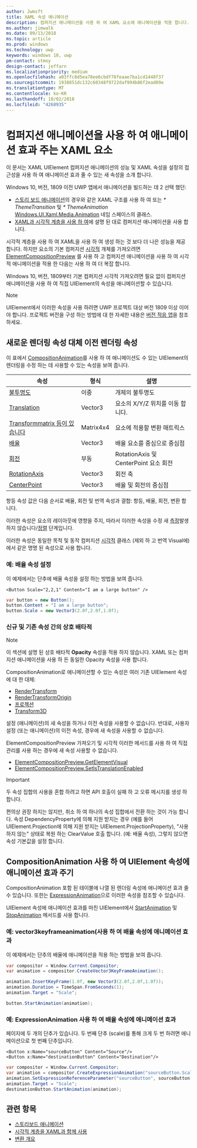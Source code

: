 ```yaml
---
author: Jwmsft
title: XAML 속성 애니메이션
description: 컴퍼지션 애니메이션을 사용 하 여 XAML 요소에 애니메이션을 적용 합니다.
ms.author: jimwalk
ms.date: 09/13/2018
ms.topic: article
ms.prod: windows
ms.technology: uwp
keywords: windows 10, uwp
pm-contact: stmoy
design-contact: jeffarn
ms.localizationpriority: medium
ms.openlocfilehash: a03ffc8d5ea78ee6cbdf78feaae7ba1cd1448f37
ms.sourcegitcommit: 1938851dc132c60348f9722daf994b86f2ead09e
ms.translationtype: MT
ms.contentlocale: ko-KR
ms.lasthandoff: 10/02/2018
ms.locfileid: "4268935"
---
```

# <a name="animating-xaml-elements-with-composition-animations"></a>컴퍼지션 애니메이션을 사용 하 여 애니메이션 효과 주는 XAML 요소

이 문서는 XAML UIElement 컴퍼지션 애니메이션의 성능 및 XAML 속성을 설정의 접근성을 사용 하 여 애니메이션 효과 줄 수 있는 새 속성을 소개 합니다.

Windows 10, 버전, 1809 이전 UWP 앱에서 애니메이션을 빌드하는 데 2 선택 했던:

- [스토리 보드 애니메이션](storyboarded-animations.md)의 경우와 같은 XAML 구조를 사용 하 여 또는 _* ThemeTransition_ 및 _* ThemeAnimation_ [Windows.UI.Xaml.Media.Animation](/uwp/api/windows.ui.xaml.media.animation) 네임 스페이스의 클래스.
- [XAML과 시각적 계층을 사용 하 여](../../composition/using-the-visual-layer-with-xaml.md)에 설명 된 대로 컴퍼지션 애니메이션을 사용 합니다.

시각적 계층을 사용 하 여 XAML을 사용 하 여 생성 하는 것 보다 더 나은 성능을 제공 합니다. 하지만 요소의 기본 컴퍼지션 [시각적](/uwp/api/windows.ui.composition.visual) 개체를 가져오려면 [ElementCompositionPreview](/uwp/api/Windows.UI.Xaml.Hosting.ElementCompositionPreview) 를 사용 하 고 컴퍼지션 애니메이션을 사용 하 여 시각적 애니메이션을 적용 한 다음는 사용 하 여 더 복잡 합니다.

Windows 10, 버전, 1809부터 기본 컴퍼지션 시각적 가져오려면 필요 없이 컴퍼지션 애니메이션을 사용 하 여 직접 UIElement의 속성을 애니메이션할 수 있습니다.

> [!NOTE]
> UIElement에서 이러한 속성을 사용 하려면 UWP 프로젝트 대상 버전 1809 이상 이어야 합니다. 프로젝트 버전을 구성 하는 방법에 대 한 자세한 내용은 [버전 적응 앱](../../debug-test-perf/version-adaptive-apps.md)을 참조 하세요.

## <a name="new-rendering-properties-replace-old-rendering-properties"></a>새로운 렌더링 속성 대체 이전 렌더링 속성

이 표에서 [CompositionAnimation](/uwp/api/windows.ui.composition.compositionanimation)를 사용 하 여 애니메이션도 수 있는 UIElement의 렌더링을 수정 하는 데 사용할 수 있는 속성을 보여 줍니다.

| 속성 | 형식 | 설명 |
| -- | -- | -- |
| [불투명도](/uwp/api/windows.ui.xaml.uielement.opacity) | 이중 | 개체의 불투명도 |
| [Translation](/uwp/api/windows.ui.xaml.uielement.translation) | Vector3 | 요소의 X/Y/Z 위치를 이동 합니다. |
| [Transformmatrix 등이 있습니다](/uwp/api/windows.ui.xaml.uielement.transformmatrix) | Matrix4x4 | 요소에 적용할 변환 매트릭스 |
| [배율](/uwp/api/windows.ui.xaml.uielement.scale) | Vector3 | 배율 요소를 중심으로 중심점 |
| [회전](/uwp/api/windows.ui.xaml.uielement.rotation) | 부동 | RotationAxis 및 CenterPoint 요소 회전 |
| [RotationAxis](/uwp/api/windows.ui.xaml.uielement.rotationaxis) | Vector3 | 회전 축 |
| [CenterPoint](/uwp/api/windows.ui.xaml.uielement.centerpoint) | Vector3 | 배율 및 회전의 중심점 |

항등 속성 값은 다음 순서로 배율, 회전 및 번역 속성과 결합: 항등, 배율, 회전, 변환 합니다.

이러한 속성은 요소의 레이아웃에 영향을 주지, 따라서 이러한 속성을 수정 새 [측정](/uwp/api/windows.ui.xaml.uielement.measure)발생 하지 않습니다/[정렬](/uwp/api/windows.ui.xaml.uielement.arrange) 단계입니다.

이러한 속성은 동일한 목적 및 동작 컴퍼지션 [시각적](/uwp/api/windows.ui.composition.visual) 클래스 (제외 하 고 번역 Visual에)에서 같은 명명 된 속성으로 사용 합니다.

### <a name="example-setting-the-scale-property"></a>예: 배율 속성 설정

이 예제에서는 단추에 배율 속성을 설정 하는 방법을 보여 줍니다.

```xaml
<Button Scale="2,2,1" Content="I am a large button" />
```

```csharp
var button = new Button();
button.Content = "I am a large button";
button.Scale = new Vector3(2.0f,2.0f,1.0f);
```

### <a name="mutual-exclusivity-between-new-and-old-properties"></a>신규 및 기존 속성 간의 상호 배타적

> [!NOTE]
> 이 섹션에 설명 된 상호 배타적 **Opacity** 속성을 적용 하지 않습니다. XAML 또는 컴퍼지션 애니메이션을 사용 하 든 동일한 Opacity 속성을 사용 합니다.

CompositionAnimation로 애니메이션할 수 있는 속성은 여러 기존 UIElement 속성에 대 한 대체:

- [RenderTransform](/uwp/api/windows.ui.xaml.uielement.rendertransform)
- [RenderTransformOrigin](/uwp/api/windows.ui.xaml.uielement.rendertransformorigin)
- [프로젝션](/uwp/api/windows.ui.xaml.uielement.projection)
- [Transform3D](/uwp/api/windows.ui.xaml.uielement.transform3d)

설정 (애니메이션)의 새 속성을 하거나 이전 속성을 사용할 수 없습니다. 반대로, 사용자 설정 (또는 애니메이션)의 이전 속성, 경우에 새 속성을 사용할 수 없습니다.

ElementCompositionPreview 가져오기 및 시각적 이러한 메서드를 사용 하 여 직접 관리를 사용 하는 경우에 새 속성 사용할 수 없습니다.

- [ElementCompositionPreview.GetElementVisual](/uwp/api/windows.ui.xaml.hosting.elementcompositionpreview.getelementvisual)
- [ElementCompositionPreview.SetIsTranslationEnabled](/uwp/api/windows.ui.xaml.hosting.elementcompositionpreview.setistranslationenabled)

> [!IMPORTANT]
> 두 속성 집합의 사용을 혼합 하려고 하면 API 호출이 실패 하 고 오류 메시지를 생성 하 합니다.

편의상 권장 하지는 않지만, 취소 하 여 하나의 속성 집합에서 전환 하는 것이 가능 합니다. 속성 DependencyProperty에 의해 지원 받지는 경우 (예를 들어 UIElement.Projection에 의해 지원 받지는 UIElement.ProjectionProperty), "사용 하지 않는" 상태로 복원 하는 ClearValue 호출 합니다. (예: 배율 속성), 그렇지 않으면 속성 기본값을 설정 합니다.

## <a name="animating-uielement-properties-with-compositionanimation"></a>CompositionAnimation 사용 하 여 UIElement 속성에 애니메이션 효과 주기

CompositionAnimation 포함 된 테이블에 나열 된 렌더링 속성에 애니메이션 효과 줄 수 있습니다. 또한는 [ExpressionAnimation](/uwp/api/windows.ui.composition.expressionanimation)으로 이러한 속성을 참조할 수 있습니다.

UIElement 속성에 애니메이션 효과를 마친 UIElement에서 [StartAnimation](/uwp/api/windows.ui.xaml.uielement.startanimation) 및 [StopAnimation](/uwp/api/windows.ui.xaml.uielement.stopanimation) 메서드를 사용 합니다.

### <a name="example-animating-the-scale-property-with-a-vector3keyframeanimation"></a>예: vector3keyframeanimation(사용 하 여 배율 속성에 애니메이션 효과

이 예제에서는 단추의 배율에 애니메이션을 적용 하는 방법을 보여 줍니다.

```csharp
var compositor = Window.Current.Compositor;
var animation = compositor.CreateVector3KeyFrameAnimation();

animation.InsertKeyFrame(1.0f, new Vector3(2.0f,2.0f,1.0f));
animation.Duration = TimeSpan.FromSeconds(1);
animation.Target = "Scale";

button.StartAnimation(animation);
```

### <a name="example-animating-the-scale-property-with-an-expressionanimation"></a>예: ExpressionAnimation 사용 하 여 배율 속성에 애니메이션 효과

페이지에 두 개의 단추가 있습니다. 두 번째 단추 (scale)를 통해 크게 두 번 하려면 애니메이션으로 첫 번째 단추입니다.

```xaml
<Button x:Name="sourceButton" Content="Source"/>
<Button x:Name="destinationButton" Content="Destination"/>
```

```csharp
var compositor = Window.Current.Compositor;
var animation = compositor.CreateExpressionAnimation("sourceButton.Scale*2");
animation.SetExpressionReferenceParameter("sourceButton", sourceButton);
animation.Target = "Scale";
destinationButton.StartAnimation(animation);
```

## <a name="related-topics"></a>관련 항목

- [스토리보드 애니메이션](storyboarded-animations.md)
- [시각적 계층을 XAML과 함께 사용](../../composition/using-the-visual-layer-with-xaml.md)
- [변환 개요](../layout/transforms.md)